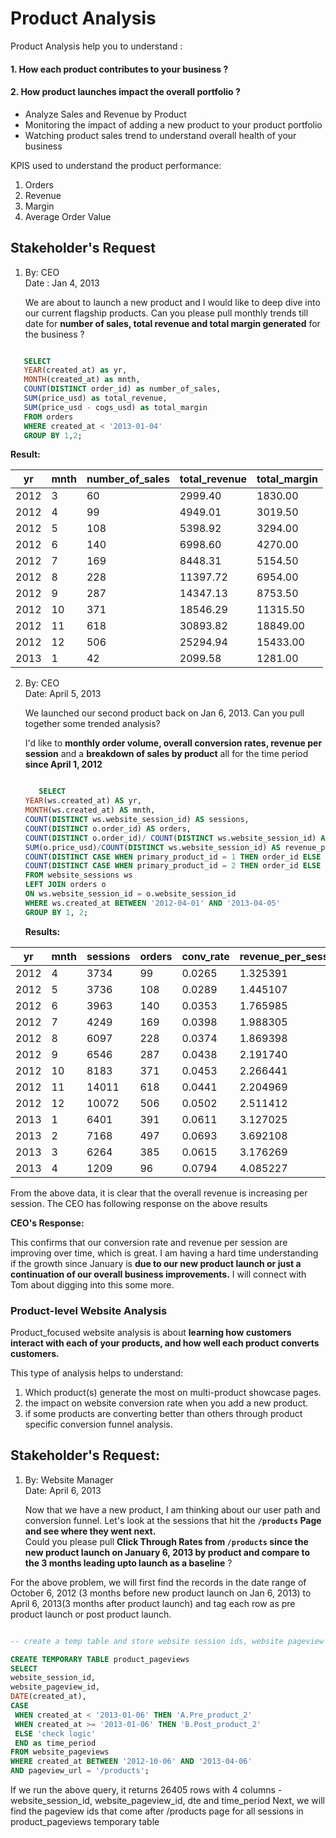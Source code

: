 
# Product Analysis

Product Analysis help you to understand :

#### 1. How each product contributes to your business ?
#### 2. How product launches impact the overall portfolio ?

* Analyze Sales and Revenue by Product
* Monitoring the impact of adding a new product to your product portfolio
* Watching product sales trend to understand overall health of your business

KPIS used to understand the product performance:

1. Orders
2. Revenue
3. Margin
4. Average Order Value

## Stakeholder's Request

1. By: CEO <br>
   Date : Jan 4, 2013

   We are about to launch a new product and I would like to deep dive into our current flagship products.
   Can you please pull monthly trends till date for **number of sales, total revenue and total margin generated** for the business ?

   
```sql

   SELECT 
   YEAR(created_at) as yr,
   MONTH(created_at) as mnth, 
   COUNT(DISTINCT order_id) as number_of_sales,
   SUM(price_usd) as total_revenue,
   SUM(price_usd - cogs_usd) as total_margin
   FROM orders
   WHERE created_at < '2013-01-04'
   GROUP BY 1,2;

```

**Result:**

| yr   | mnth | number_of_sales | total_revenue | total_margin |
|------|------|------------------|---------------|--------------|
| 2012 | 3    | 60               | 2999.40       | 1830.00      |
| 2012 | 4    | 99               | 4949.01       | 3019.50      |
| 2012 | 5    | 108              | 5398.92       | 3294.00      |
| 2012 | 6    | 140              | 6998.60       | 4270.00      |
| 2012 | 7    | 169              | 8448.31       | 5154.50      |
| 2012 | 8    | 228              | 11397.72      | 6954.00      |
| 2012 | 9    | 287              | 14347.13      | 8753.50      |
| 2012 | 10   | 371              | 18546.29      | 11315.50     |
| 2012 | 11   | 618              | 30893.82      | 18849.00     |
| 2012 | 12   | 506              | 25294.94      | 15433.00     |
| 2013 | 1    | 42               | 2099.58       | 1281.00      |


2. By: CEO <br>
   Date: April 5, 2013

   We launched our second product back on Jan 6, 2013. Can you pull together some trended analysis?

   I'd like to **monthly order volume, overall conversion rates, revenue per session** and a **breakdown of sales by product** all for the time period **since April 1, 2012**

   ```sql

      SELECT 
   YEAR(ws.created_at) AS yr,
   MONTH(ws.created_at) AS mnth,
   COUNT(DISTINCT ws.website_session_id) AS sessions,
   COUNT(DISTINCT o.order_id) AS orders,
   COUNT(DISTINCT o.order_id)/ COUNT(DISTINCT ws.website_session_id) AS conv_rate,
   SUM(o.price_usd)/COUNT(DISTINCT ws.website_session_id) AS revenue_per_session,
   COUNT(DISTINCT CASE WHEN primary_product_id = 1 THEN order_id ELSE NULL END) AS product_one_orders,
   COUNT(DISTINCT CASE WHEN primary_product_id = 2 THEN order_id ELSE NULL END) AS product_two_orders
   FROM website_sessions ws
   LEFT JOIN orders o
   ON ws.website_session_id = o.website_session_id
   WHERE ws.created_at BETWEEN '2012-04-01' AND '2013-04-05'
   GROUP BY 1, 2;

   ```

   **Results:**

| yr   | mnth | sessions | orders | conv_rate | revenue_per_session  | product_one_orders  | product_two_orders  |
|------|------|----------|--------|-----------|----------------------|---------------------|---------------------|
| 2012 | 4    | 3734     | 99     | 0.0265    | 1.325391             | 99                  | 0                   |
| 2012 | 5    | 3736     | 108    | 0.0289    | 1.445107             | 108                 | 0                   |
| 2012 | 6    | 3963     | 140    | 0.0353    | 1.765985             | 140                 | 0                   |
| 2012 | 7    | 4249     | 169    | 0.0398    | 1.988305             | 169                 | 0                   |
| 2012 | 8    | 6097     | 228    | 0.0374    | 1.869398             | 228                 | 0                   |
| 2012 | 9    | 6546     | 287    | 0.0438    | 2.191740             | 287                 | 0                   |
| 2012 | 10   | 8183     | 371    | 0.0453    | 2.266441             | 371                 | 0                   |
| 2012 | 11   | 14011    | 618    | 0.0441    | 2.204969             | 618                 | 0                   |
| 2012 | 12   | 10072    | 506    | 0.0502    | 2.511412             | 506                 | 0                   |
| 2013 | 1    | 6401     | 391    | 0.0611    | 3.127025             | 344                 | 47                  |
| 2013 | 2    | 7168     | 497    | 0.0693    | 3.692108             | 335                 | 162                 |
| 2013 | 3    | 6264     | 385    | 0.0615    | 3.176269             | 320                 | 65                  |
| 2013 | 4    | 1209     | 96     | 0.0794    | 4.085227             | 82                  | 14                  |

From the above data, it is clear that the overall revenue is increasing per session. The CEO has following response on the above results

**CEO's Response:**

This confirms that our conversion rate and revenue per session are improving over time, which is great. I am having a hard time understanding if the growth since January is **due to our new product launch or just a continuation of our overall business improvements.** I will connect with Tom about digging into this some more.

### Product-level Website Analysis

Product_focused website analysis is about **learning how customers interact with each of your products, and how well each product converts customers.**

This type of analysis helps to understand:

1. Which product(s) generate the most on multi-product showcase pages.
2. the impact on website conversion rate when you add a new product.
3. if some products are converting better than others through product specific conversion funnel analysis.

## Stakeholder's Request:

1. By: Website Manager <br>
   Date: April 6, 2013

   Now that we have a new product, I am thinking about our user path and conversion funnel. Let's look at the sessions that hit the **`/products` Page and see where they went next.** <br>
   Could you please pull **Click Through Rates from `/products` since the new product launch on January 6, 2013 by product and compare to the 3 months leading upto launch as a baseline** ?

For the above problem, we will first find the records in the date range of October 6, 2012 (3 months before new product launch on Jan 6, 2013) to April 6, 2013(3 months after product launch) and tag each row as pre product launch or post product launch.


   ```sql

   -- create a temp table and store website session ids, website pageview ids and tag them as pre product launch and post product launch

   CREATE TEMPORARY TABLE product_pageviews
   SELECT
   website_session_id,
   website_pageview_id,
   DATE(created_at),
   CASE 
	WHEN created_at < '2013-01-06' THEN 'A.Pre_product_2'
    WHEN created_at >= '2013-01-06' THEN 'B.Post_product_2'
    ELSE 'check logic'
    END as time_period
   FROM website_pageviews
   WHERE created_at BETWEEN '2012-10-06' AND '2013-04-06'
   AND pageview_url = '/products';

   ```
If we run the above query, it returns 26405 rows with 4 columns - website_session_id, website_pageview_id, dte and time_period
Next, we will find the pageview ids that come after /products page for all sessions in product_pageviews temporary table









